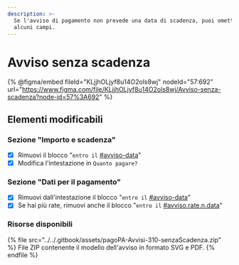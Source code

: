```yaml
---
description: >-
  Se l'avviso di pagamento non prevede una data di scadenza, puoi omettere
  alcuni campi.
---
```


# Avviso senza scadenza

{% @figma/embed fileId="KLjjhOLjyf8u14O2ols8wj" nodeId="57:692" url="https://www.figma.com/file/KLjjhOLjyf8u14O2ols8wj/Avviso-senza-scadenza?node-id=57%3A692" %}

## Elementi modificabili

### Sezione "Importo e scadenza"

* [x] Rimuovi il blocco "`entro il` [#avviso-data](../../allegato-2/specifiche-tecniche/importo-e-scadenza.md#avviso-data "mention")"
* [x] Modifica l'intestazione in `Quanto pagare?`

### Sezione "Dati per il pagamento"

* [x] Rimuovi dall'intestazione il blocco "`entro il` [#avviso-data](../../allegato-2/specifiche-tecniche/importo-e-scadenza.md#avviso-data "mention")"
* [x] Se hai più rate, rimuovi anche il blocco "`entro il` [#avviso.rate.n.data](../../allegato-2/specifiche-tecniche/dati-per-il-pagamento/rate-multiple.md#avviso.rate.n.data "mention")"

### Risorse disponibili

{% file src="../../.gitbook/assets/pagoPA-Avvisi-310-senzaScadenza.zip" %}
File ZIP contenente il modello dell'avviso in formato SVG e PDF.
{% endfile %}
